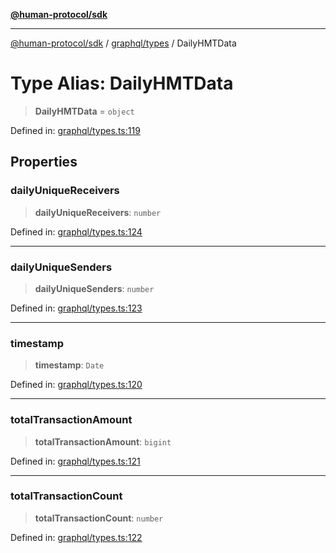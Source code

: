 [**@human-protocol/sdk**](../../../README.md)

***

[@human-protocol/sdk](../../../modules.md) / [graphql/types](../README.md) / DailyHMTData

# Type Alias: DailyHMTData

> **DailyHMTData** = `object`

Defined in: [graphql/types.ts:119](https://github.com/humanprotocol/human-protocol/blob/379201f0dcf9e31baefdeaf8c2865002114c8394/packages/sdk/typescript/human-protocol-sdk/src/graphql/types.ts#L119)

## Properties

### dailyUniqueReceivers

> **dailyUniqueReceivers**: `number`

Defined in: [graphql/types.ts:124](https://github.com/humanprotocol/human-protocol/blob/379201f0dcf9e31baefdeaf8c2865002114c8394/packages/sdk/typescript/human-protocol-sdk/src/graphql/types.ts#L124)

***

### dailyUniqueSenders

> **dailyUniqueSenders**: `number`

Defined in: [graphql/types.ts:123](https://github.com/humanprotocol/human-protocol/blob/379201f0dcf9e31baefdeaf8c2865002114c8394/packages/sdk/typescript/human-protocol-sdk/src/graphql/types.ts#L123)

***

### timestamp

> **timestamp**: `Date`

Defined in: [graphql/types.ts:120](https://github.com/humanprotocol/human-protocol/blob/379201f0dcf9e31baefdeaf8c2865002114c8394/packages/sdk/typescript/human-protocol-sdk/src/graphql/types.ts#L120)

***

### totalTransactionAmount

> **totalTransactionAmount**: `bigint`

Defined in: [graphql/types.ts:121](https://github.com/humanprotocol/human-protocol/blob/379201f0dcf9e31baefdeaf8c2865002114c8394/packages/sdk/typescript/human-protocol-sdk/src/graphql/types.ts#L121)

***

### totalTransactionCount

> **totalTransactionCount**: `number`

Defined in: [graphql/types.ts:122](https://github.com/humanprotocol/human-protocol/blob/379201f0dcf9e31baefdeaf8c2865002114c8394/packages/sdk/typescript/human-protocol-sdk/src/graphql/types.ts#L122)
